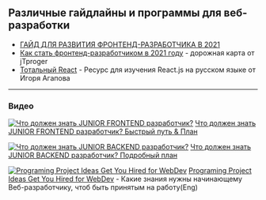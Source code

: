 ## Различные гайдлайны и программы для веб-разработки


- [ГАЙД ДЛЯ РАЗВИТИЯ ФРОНТЕНД-РАЗРАБОТЧИКА В 2021](https://gcoder.ru/gajd-dlya-razvitiya-frontend-razrabotchika-v-2021/)
- [Как стать фронтенд-разработчиком в 2021 году](https://tproger.ru/articles/frontend-roadmap-2021/) - дорожная карта от jTproger
- [Тотальный React](https://github.com/harryheman/React-Total) - Ресурс для изучения React.js на русском языке от Игоря Агапова

---

### Видео ###


[![Что должен знать JUNIOR FRONTEND разработчик?](http://img.youtube.com/vi/o-jURY9hUWY/0.jpg)](https://youtu.be/o-jURY9hUWY)
[Что должен знать JUNIOR FRONTEND разработчик? Быстрый путь & План](https://youtu.be/o-jURY9hUWY)


[![Что должен знать JUNIOR BACKEND разработчик?](http://img.youtube.com/vi/VR9EPKz8aXk/0.jpg)](https://youtu.be/VR9EPKz8aXk)
[Что должен знать JUNIOR BACKEND разработчик? Подробный план](https://youtu.be/VR9EPKz8aXk)


[![Programing Project Ideas Get You Hired for WebDev](http://img.youtube.com/vi/DEKxwH5hGfo/0.jpg)](https://youtu.be/DEKxwH5hGfo)
[Programing Project Ideas Get You Hired for WebDev](https://youtu.be/DEKxwH5hGfo) - Какие знания нужны начинающему Веб-разработчику, чтоб быть принятым на работу(Eng)
